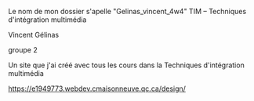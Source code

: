 Le nom de mon dossier s'apelle "Gelinas_vincent_4w4"
TIM – Techniques d'intégration multimédia

Vincent Gélinas

groupe 2

Un site que j'ai créé avec tous les cours dans la Techniques d'intégration multimédia

https://e1949773.webdev.cmaisonneuve.qc.ca/design/
